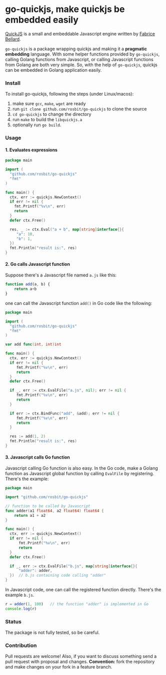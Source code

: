 # go-quickjs, make quickjs be embedded easily

[QuickJS](https://bellard.org/quickjs/) is a small and embeddable Javascript engine written by [Fabrice Bellard](https://bellard.org).

`go-quickjs` is a package wrapping quickjs and making it a **pragmatic embedding** language.
With some helper functions provided by `go-quickjs`, calling Golang functions from Javascript, 
or calling Javascript functions from Golang are both very simple. So, with the help of `go-quickjs`, quickjs
can be embedded in Golang application easily.

### Install

To install go-quickjs, following the steps (under Linux/macos):

1. make sure `gcc`, `make`, `wget` are ready
2. run `git clone github.com/rosbit/go-quickjs` to clone the source
3. `cd go-quickjs` to change the directory
4. run `make` to build the `libquickjs.a`
5. optionally run `go build`.

### Usage

#### 1. Evaluates expressions

```go
package main

import (
  "github.com/rosbit/go-quickjs"
  "fmt"
)

func main() {
  ctx, err := quickjs.NewContext()
  if err != nil {
    fmt.Printf("%v\n", err)
    return
  }
  defer ctx.Free()

  res, _ := ctx.Eval("a + b", map[string]interface{}{
     "a": 10,
     "b": 1,
  })
  fmt.Println("result is:", res)
}
```

#### 2. Go calls Javascript function

Suppose there's a Javascript file named `a.js` like this:

```javascript
function add(a, b) {
    return a+b
}
```

one can call the Javascript function `add()` in Go code like the following:

```go
package main

import (
  "github.com/rosbit/go-quickjs"
  "fmt"
)

var add func(int, int)int

func main() {
  ctx, err := quickjs.NewContext()
  if err != nil {
     fmt.Printf("%v\n", err)
     return
  }
  defer ctx.Free()

  if _, err := ctx.EvalFile("a.js", nil); err != nil {
     fmt.Printf("%v\n", err)
     return
  }

  if err := ctx.BindFunc("add", &add); err != nil {
     fmt.Printf("%v\n", err)
     return
  }

  res := add(1, 2)
  fmt.Println("result is:", res)
}
```

#### 3. Javascript calls Go function

Javascript calling Go function is also easy. In the Go code, make a Golang function
as Javascript global function by calling `EvalFile` by registering. There's the example:

```go
package main

import "github.com/rosbit/go-quickjs"

// function to be called by Javascript
func adder(a1 float64, a2 float64) float64 {
    return a1 + a2
}

func main() {
  ctx, err := quickjs.NewContext()
  if err != nil {
      fmt.Printf("%v\n", err)
      return
  }
  defer ctx.Free()

  if _, err := ctx.EvalFile("b.js", map[string]interface{}{
      "adder": adder,
  })  // b.js containing code calling "adder"
}
```

In Javascript code, one can call the registered function directly. There's the example `b.js`.

```javascript
r = adder(1, 100)   // the function "adder" is implemented in Go
console.log(r)
```

### Status

The package is not fully tested, so be careful.

### Contribution

Pull requests are welcome! Also, if you want to discuss something send a pull request with proposal and changes.
__Convention:__ fork the repository and make changes on your fork in a feature branch.
